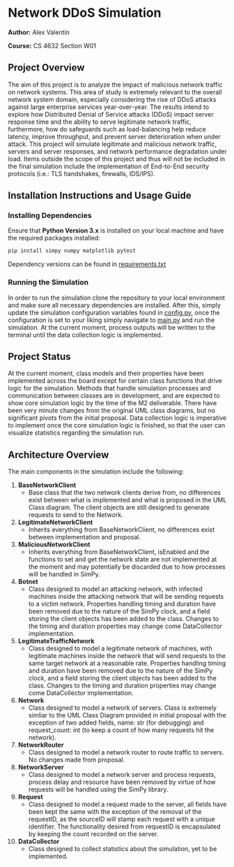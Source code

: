 # Network DDoS Simulation

**Author:** Alex Valentin

**Course:** CS 4632 Section W01

## Project Overview
The aim of this project is to analyze the impact of malicious network traffic on network systems. This area of study is extremely relevant to the overall network system domain, especially considering the rise of DDoS attacks against large enterprise services year-over-year. The results intend to explore how Distributed Denial of Service attacks (DDoS) impact server response time and the ability to serve legitimate network traffic, furthermore, how do safeguards such as load-balancing help reduce latency, improve throughput, and prevent server deterioration when under attack. This project will simulate legitimate and malicious network traffic, servers and server responses, and network performance degradation under load. Items outside the scope of this project and thus will not be included in the final simulation include the implementation of End-to-End security protocols (i.e.: TLS handshakes, firewalls, IDS/IPS).

## Installation Instructions and Usage Guide
### Installing Dependencies
Ensure that **Python Version 3.x** is installed on your local machine and have the required packages installed:

```bash
pip install simpy numpy matplotlib pytest
```

Dependency versions can be found in [requirements.txt](requirements.txt)

### Running the Simulation
In order to run the simulation clone the repository to your local environment and make sure all necessary dependencies are installed. After this, simply update the simulation configuration variables found in [config.py](src/config.py), once the configuration is set to your liking simply navigate to [main.py](src/main.py) and run the simulation. At the current moment, process outputs will be written to the terminal until the data collection logic is implemented.

## Project Status
At the current moment, class models and their properties have been implemented across the board except for certain class functions that drive logic for the simulation. Methods that handle simulation processes and communication between classes are in development, and are expected to show core simulation logic by the time of the M2 deliverable. There have been very minute changes from the original UML class diagrams, but no significant pivots from the initial proposal. Data collection logic is imperative to implement once the core simulation logic is finished, so that the user can visualize statistics regarding the simulation run.

## Architecture Overview
The main components in the simulation include the following: 
1. **BaseNetworkClient**
   - Base class that the two network clients derive from, no differences exist between what is implemented and what is proposed in the UML Class diagram. The client objects are still designed to generate requests to send to the Network.
2. **LegitimateNetworkClient**
   - Inherits everything from BaseNetworkClient, no differences exist between implementation and proposal.
3. **MaliciousNetworkClient**
   - Inherits everything from BaseNetworkClient, isEnabled and the functions to set and get the network state are not implemented at the moment and may potentially be discarded due to how processes will be handled in SimPy.
4. **Botnet**
   - Class designed to model an attacking network, with infected machines inside the attacking network that will be sending requests to a victim network. Properties handling timing and duration have been removed due to the nature of the SimPy clock, and a field storing the client objects has been added to the class. Changes to the timing and duration properties may change come DataCollector implementation.
5. **LegitimateTrafficNetwork**
   - Class designed to model a legitimate network of machines, with legitimate machines inside the network that will send requests to the same target network at a reasonable rate. Properties handling timing and duration have been removed due to the nature of the SimPy clock, and a field storing the client objects has been added to the class. Changes to the timing and duration properties may change come DataCollector implementation.
6. **Network**
   - Class designed to model a network of servers. Class is extremely simliar to the UML Class Diagram provided in initial proposal with the exception of two added fields, name: str (for debugging) and request_count: int (to keep a count of how many requests hit the network).
7. **NetworkRouter**
    - Class designed to model a network router to route traffic to servers. No changes made from proposal.
8. **NetworkServer**
    - Class designed to model a network server and process requests, process delay and resource have been removed by virtue of how requests will be handled using the SimPy library.
9. **Request**
    - Class designed to model a request made to the server, all fields have been kept the same with the exception of the removal of the requestID, as the sourceID will stamp each request with a unique identifier. The functionality desired from requestID is encapsulated by keeping the count recorded on the server. 
10. **DataCollector**
    - Class designed to collect statistics about the simulation, yet to be implemented.


